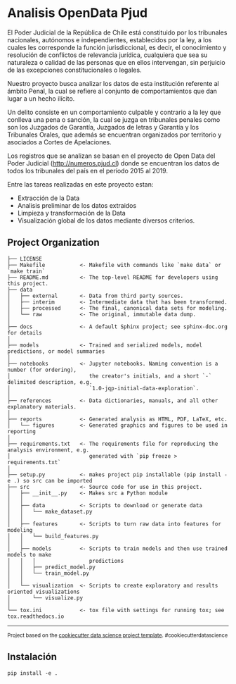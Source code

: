 Analisis OpenData Pjud
==============================

El Poder Judicial de la República de Chile está constituido por los tribunales nacionales, autónomos e independientes, establecidos por la ley, a los cuales les corresponde la función jurisdiccional, es decir, el conocimiento y resolución de conflictos de relevancia jurídica, cualquiera que sea su naturaleza o calidad de las personas que en ellos intervengan, sin perjuicio de las excepciones constitucionales o legales.

Nuestro proyecto busca analizar los datos de esta institución referente al ámbito Penal, la cual se refiere al conjunto de comportamientos que dan lugar a un hecho ilícito. 

Un delito consiste en un comportamiento culpable y contrario a la ley que conlleva una pena o sanción, la cual se juzga en tribunales penales como son los Juzgados de Garantía, Juzgados de letras y Garantía y los Tribunales Orales, que además se encuentran organizados por territorio y asociados a Cortes de Apelaciones.

Los registros que se analizan se basan en el proyecto de Open Data del Poder Judicial (http://numeros.pjud.cl) donde se encuentran los datos de todos los tribunales del país en el período 2015 al 2019.

Entre las tareas realizadas en este proyecto estan:

-	Extracción de la Data
-	Analisis preliminar de los datos extraidos
-	Limpieza y transformación de la Data
-	Visualización global de los datos mediante diversos criterios.

Project Organization
------------

    ├── LICENSE
    ├── Makefile           <- Makefile with commands like `make data` or `make train`
    ├── README.md          <- The top-level README for developers using this project.
    ├── data
    │   ├── external       <- Data from third party sources.
    │   ├── interim        <- Intermediate data that has been transformed.
    │   ├── processed      <- The final, canonical data sets for modeling.
    │   └── raw            <- The original, immutable data dump.
    │
    ├── docs               <- A default Sphinx project; see sphinx-doc.org for details
    │
    ├── models             <- Trained and serialized models, model predictions, or model summaries
    │
    ├── notebooks          <- Jupyter notebooks. Naming convention is a number (for ordering),
    │                         the creator's initials, and a short `-` delimited description, e.g.
    │                         `1.0-jqp-initial-data-exploration`.
    │
    ├── references         <- Data dictionaries, manuals, and all other explanatory materials.
    │
    ├── reports            <- Generated analysis as HTML, PDF, LaTeX, etc.
    │   └── figures        <- Generated graphics and figures to be used in reporting
    │
    ├── requirements.txt   <- The requirements file for reproducing the analysis environment, e.g.
    │                         generated with `pip freeze > requirements.txt`
    │
    ├── setup.py           <- makes project pip installable (pip install -e .) so src can be imported
    ├── src                <- Source code for use in this project.
    │   ├── __init__.py    <- Makes src a Python module
    │   │
    │   ├── data           <- Scripts to download or generate data
    │   │   └── make_dataset.py
    │   │
    │   ├── features       <- Scripts to turn raw data into features for modeling
    │   │   └── build_features.py
    │   │
    │   ├── models         <- Scripts to train models and then use trained models to make
    │   │   │                 predictions
    │   │   ├── predict_model.py
    │   │   └── train_model.py
    │   │
    │   └── visualization  <- Scripts to create exploratory and results oriented visualizations
    │       └── visualize.py
    │
    └── tox.ini            <- tox file with settings for running tox; see tox.readthedocs.io


--------

<p><small>Project based on the <a target="_blank" href="https://drivendata.github.io/cookiecutter-data-science/">cookiecutter data science project template</a>. #cookiecutterdatascience</small></p>


## Instalación
```pip install -e .```